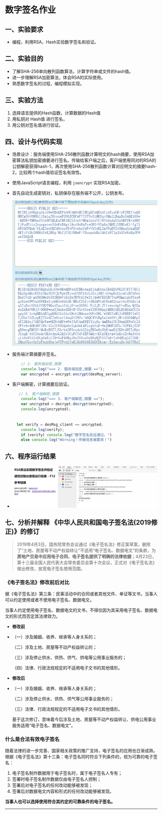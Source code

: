 # 数字签名作业



## 一、实验要求

+ 编程，利用RSA，Hash实验数字签名和验证。



## 二、实验目的

+ 了解SHA-256单向散列函数算法，计算字符串或文件的hash值。
+ 进一步理解RSA加密算法，体会RSA的实际使用。
+ 熟悉数字签名的过程，编程模拟实现。



## 三、实验方法

1. 选择语言提供的Hash函数，计算数据的Hash值 
2.  用私钥对 Hash值 进行签名， 
3.  用公钥对签名值进行验证。 



## 四、设计与代码实现

+ 场景设计：服务端使用SHA-256散列函数计算明文的hash摘要，使用RSA加密算法私钥加密摘要进行签名。传输给客户端之后，客户端使用同对的RSA的公钥解密获得hash-1，再次使用SHA-256散列函数计算对应明文的摘要hash-2，比较两个hash值验证签名有效性。

+ 使用JavaScript语言编程，利用 `jsencrypt` 实现RSA加密。

+ 首先自动生成密钥对，私钥保存在服务端不公开，公钥发布。

  ![key](./images/key.png)

+ 服务端计算摘要并签名。

  ```js
      // 2. 服务端加密,摘要
      console.log("==> 2. 服务端加密,摘要 ==");
      var encrypted = encrypt.encrypt(desMsg_server);   
  ```

  

+ 客户端解密，计算摘要后验证。

  ```js
     // 3. 客户端解密,摘要
      console.log("==> 3. 客户端解密,摘要 ==");
      var uncrypted = decrypt.decrypt(encrypted);  
      console.log(uncrypted);
  
  
  	let verify = desMsg_client == uncrypted;
      console.log(verify);
      if (verify) console.log("数字签名验证通过。")
      else console.log("Worning！传输信息被篡改！")
  ```

  



## 六、程序运行结果

+ ![key](./images/res.png)



## 七、分析并解释 《中华人民共和国电子签名法(2019修正)》的修订

> 2019年4月3日，国务院常务会议通过《电子签名法》修正案草案，删除了“土地、房屋等不动产权益转让”不适用“电子签名、数据电文”的条款，为**房地产交易中应用电子合同、电子签名提供了明确的法律依据**；4月23日，第十三届全国人民代表大会常务委员会第十次会议，正式对《电子签名法》做出修改，放宽电子签名使用范围。



### 《电子签名法》修改前后对比

据《电子签名法》第三条：民事活动中的合同或者其他文件、单证等文书，当事人可以约定使用或者不使用电子签名、数据电文。

当事人约定使用电子签名、数据电文的文书，不得仅因为其采用电子签名、数据电文的形式而否定其法律效力。

+ **修改前**

+ （一）涉及婚姻、收养、继承等人身关系的；

  （二）涉及土地、房屋等不动产权益转让的；

  （三）涉及停止供水、供热、供气、供电等公用事业服务的；

  （四）法律、行政法规规定的不适用电子文书的其他情形。

+ **修改后**

+ （一）涉及婚姻、收养、继承等人身关系的；

  （二）涉及停止供水、供热、供气等公用事业服务的；

  （三）法律、行政法规规定的不适用电子文书的其他情形。

  基于这次修订，意味着今后涉及土地、房屋等不动产权益转让、供电公用事业服务适用“电子签名、数据电文”。



### 什么是合法有效电子签名

随着法律的进一步完善、国家相关政策的推广支持，电子签名的应用也日渐成熟。根据《电子签名法》第十三条：电子签名同时符合下列条件的，视为可靠的电子签名：

1. 电子签名制作数据用于电子签名时，属于电子签名人专有；
2. 签署时电子签名制作数据仅由电子签名人控制；
3. 签署后对电子签名的任何改动能够被发现；
4. 签署后对数据电文内容和形式的任何改动能够被发现。

**当事人也可以选择使用符合其约定的可靠条件的电子签名。**



-----

